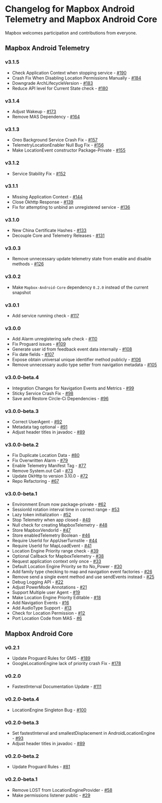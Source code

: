 # Changelog for Mapbox Android Telemetry and Mapbox Android Core

Mapbox welcomes participation and contributions from everyone.

## Mapbox Android Telemetry

### v3.1.5
- Check Application Context when stopping service - [#190](https://github.com/mapbox/mapbox-events-android/pull/190)
- Crash Fix When Disabling Location Permissions Manually - [#184](https://github.com/mapbox/mapbox-events-android/pull/184)
- Downgrade ArchLifecycleVersion - [#183](https://github.com/mapbox/mapbox-events-android/pull/183)
- Reduce API level for Current State check - [#180](https://github.com/mapbox/mapbox-events-android/pull/180)

### v3.1.4
- Adjust Wakeup - [#173](https://github.com/mapbox/mapbox-events-android/pull/173)
- Remove MAS Dependency - [#164](https://github.com/mapbox/mapbox-events-android/pull/164)

### v3.1.3
- Oreo Background Service Crash Fix - [#157](https://github.com/mapbox/mapbox-events-android/pull/157)
- TelemetryLocationEnabler Null Bug Fix - [#156](https://github.com/mapbox/mapbox-events-android/pull/156)
- Make LocationEvent constructor Package-Private - [#155](https://github.com/mapbox/mapbox-events-android/pull/155)

### v3.1.2
- Service Stability Fix - [#152](https://github.com/mapbox/mapbox-events-android/pull/152)

### v3.1.1
- Missing Application Context - [#144](https://github.com/mapbox/mapbox-events-android/pull/144)
- Close Okhttp Response - [#139](https://github.com/mapbox/mapbox-events-android/pull/139)
- Fix for attempting to unbind an unregistered service - [#136](https://github.com/mapbox/mapbox-events-android/pull/136)

### v3.1.0
- New China Certificate Hashes - [#133](https://github.com/mapbox/mapbox-events-android/pull/133)
- Decouple Core and Telemetry Releases - [#131](https://github.com/mapbox/mapbox-events-android/pull/131)

### v3.0.3
- Remove unnecessary update telemetry state from enable and disable methods - [#126](https://github.com/mapbox/mapbox-events-android/pull/126)

### v3.0.2
- Make `Mapbox-Android-Core` dependency `0.2.0` instead of the current snapshot

### v3.0.1
- Add service running check - [#117](https://github.com/mapbox/mapbox-events-android/pull/117)

### v3.0.0
- Add Alarm unregistering safe check - [#110](https://github.com/mapbox/mapbox-events-android/pull/110)
- Fix Proguard issues - [#109](https://github.com/mapbox/mapbox-events-android/pull/109)
- Generate user id from feedback event data internally - [#108](https://github.com/mapbox/mapbox-events-android/pull/108)
- Fix date fields - [#107](https://github.com/mapbox/mapbox-events-android/pull/107)
- Expose obtain universal unique identifier method publicly - [#106](https://github.com/mapbox/mapbox-events-android/pull/106)
- Remove unnecessary audio type setter from navigation metadata - [#105](https://github.com/mapbox/mapbox-events-android/pull/105)

### v3.0.0-beta.4
- Integration Changes for Navigation Events and Metrics - [#99](https://github.com/mapbox/mapbox-events-android/pull/99)
- Sticky Service Crash Fix - [#98](https://github.com/mapbox/mapbox-events-android/pull/98)
- Save and Restore Circle-Ci Dependencies - [#96](https://github.com/mapbox/mapbox-events-android/pull/96)

### v3.0.0-beta.3
- Correct UserAgent - [#92](https://github.com/mapbox/mapbox-events-android/pull/92)
- Metadata tag optional - [#91](https://github.com/mapbox/mapbox-events-android/pull/91)
- Adjust header titles in javadoc - [#89](https://github.com/mapbox/mapbox-events-android/pull/89)

### v3.0.0-beta.2
- Fix Duplicate Location Data - [#80](https://github.com/mapbox/mapbox-events-android/pull/80)
- Fix Overwritten Alarm - [#79](https://github.com/mapbox/mapbox-events-android/pull/79)
- Enable Telemetry Manifest Tag - [#77](https://github.com/mapbox/mapbox-events-android/pull/77)
- Remove System.out Call - [#73](https://github.com/mapbox/mapbox-events-android/pull/73)
- Update OkHttp to version 3.10.0 - [#72](https://github.com/mapbox/mapbox-events-android/pull/72)
- Repo Refactoring - [#67](https://github.com/mapbox/mapbox-events-android/pull/67)

### v3.0.0-beta.1
- Environment Enum now package-private - [#62](https://github.com/mapbox/mapbox-events-android/pull/62)
- SessionId rotation interval time in correct range - [#53](https://github.com/mapbox/mapbox-events-android/pull/53)
- Lazy token initialization - [#52](https://github.com/mapbox/mapbox-events-android/pull/52)
- Stop Telemetry when app closed - [#49](https://github.com/mapbox/mapbox-events-android/pull/49)
- Null check for creating MapboxTelemetry - [#48](https://github.com/mapbox/mapbox-events-android/pull/48)
- Store MapboxVendorId - [#47](https://github.com/mapbox/mapbox-events-android/pull/47)
- Store enabledTelemetry Boolean - [#46](https://github.com/mapbox/mapbox-events-android/pull/46)
- Require UserId for AppUserTurnstile - [#44](https://github.com/mapbox/mapbox-events-android/pull/44)
- Require UserId for MapLoadEvent - [#41](https://github.com/mapbox/mapbox-events-android/pull/41)
- Location Engine Priority range check - [#39](https://github.com/mapbox/mapbox-events-android/pull/39)
- Optional Callback for MapboxTelemetry - [#38](https://github.com/mapbox/mapbox-events-android/pull/38)
- Request application context only once - [#33](https://github.com/mapbox/mapbox-events-android/pull/33)
- Default Location Engine Priority se tto No_Power - [#30](https://github.com/mapbox/mapbox-events-android/pull/30)
- Add family type checking to map and navigation event factories - [#26](https://github.com/mapbox/mapbox-events-android/pull/26)
- Remove send a single event method and use sendEvents instead - [#25](https://github.com/mapbox/mapbox-events-android/pull/25)
- Debug Logging API - [#22](https://github.com/mapbox/mapbox-events-android/pull/22)
- Adjust PowerMode Annotations - [#21](https://github.com/mapbox/mapbox-events-android/pull/21)
- Support Multiple user Agent - [#19](https://github.com/mapbox/mapbox-events-android/pull/19)
- Make Location Engine Priority Editable - [#18](https://github.com/mapbox/mapbox-events-android/pull/18)
- Add Navigation Events - [#16](https://github.com/mapbox/mapbox-events-android/pull/16)
- Add AudioType Support - [#13](https://github.com/mapbox/mapbox-events-android/pull/13)
- Check for Location Permission - [#12](https://github.com/mapbox/mapbox-events-android/pull/12)
- Port Location Code from MAS - [#6](https://github.com/mapbox/mapbox-events-android/pull/6)

## Mapbox Android Core

### v0.2.1
- Update Proguard Rules for GMS - [#189](https://github.com/mapbox/mapbox-events-android/pull/189)
- GoogleLocationEngine lack of priority crash Fix - [#178](https://github.com/mapbox/mapbox-events-android/pull/178)

### v0.2.0
- FastestInterval Documentation Update - [#111](https://github.com/mapbox/mapbox-events-android/pull/111)

### v0.2.0-beta.4
- LocationEngine Singleton Bug - [#100](https://github.com/mapbox/mapbox-events-android/pull/100)

### v0.2.0-beta.3
- Set fastestInterval and smallestDisplacement in AndroidLocationEngine - [#93](https://github.com/mapbox/mapbox-events-android/pull/93)
- Adjust header titles in javadoc - [#89](https://github.com/mapbox/mapbox-events-android/pull/89)

### v0.2.0-beta.2
- Update Proguard Rules - [#81](https://github.com/mapbox/mapbox-events-android/pull/81)

### v0.2.0-beta.1
- Remove LOST from LocationEngineProvider - [#58](https://github.com/mapbox/mapbox-events-android/pull/58)
- Make permissions listener public - [#29](https://github.com/mapbox/mapbox-events-android/pull/29)